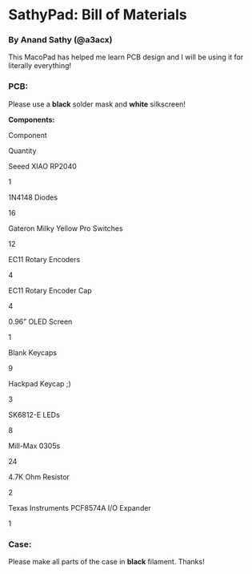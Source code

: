 SathyPad: Bill of Materials
===========================

### By Anand Sathy (@a3acx)

This MacoPad has helped me learn PCB design and I will be using it for literally everything!

### PCB:

Please use a **black** solder mask and **white** silkscreen!

**Components:**

Component

Quantity

Seeed XIAO RP2040

1

1N4148 Diodes

16

Gateron Milky Yellow Pro Switches

12

EC11 Rotary Encoders

4

EC11 Rotary Encoder Cap

4

0.96” OLED Screen

1

Blank Keycaps

9

Hackpad Keycap ;)

3

SK6812-E LEDs

8

Mill-Max 0305s

24

4.7K Ohm Resistor

2

Texas Instruments PCF8574A I/O Expander

1

### Case:

Please make all parts of the case in **black** filament. Thanks!
